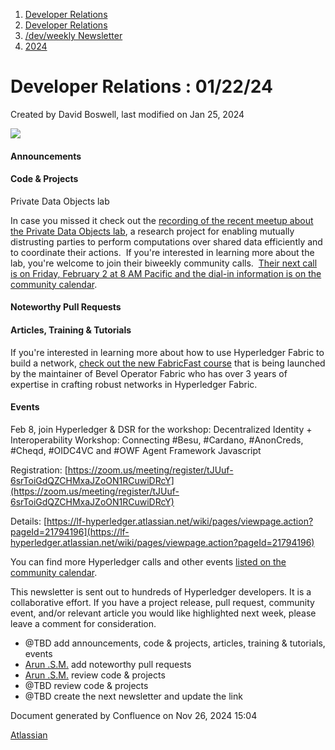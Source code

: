 1. [Developer Relations](index.html)
2. [Developer Relations](Developer-Relations_17170434.html)
3. [/dev/weekly Newsletter](17170445.html)
4. [2024](2024_17172152.html)

# Developer Relations : 01/22/24

Created by David Boswell, last modified on Jan 25, 2024

![](attachments/17170434/17171308.png?height=169)

#### Announcements

#### Code &amp; Projects

Private Data Objects lab

In case you missed it check out the [recording of the recent meetup about the Private Data Objects lab](https://www.youtube.com/watch?v=JsKlhxdD51w), a research project for enabling mutually distrusting parties to perform computations over shared data efficiently and to coordinate their actions.  If you're interested in learning more about the lab, you're welcome to join their biweekly community calls.  [Their next call is on Friday, February 2 at 8 AM Pacific and the dial-in information is on the community calendar](https://lists.hyperledger.org/g/labs/viewevent?repeatid=56268&eventid=2203775&calstart=2024-02-02).

#### Noteworthy Pull Requests

#### Articles, Training &amp; Tutorials

If you're interested in learning more about how to use Hyperledger Fabric to build a network, [check out the new FabricFast course](https://fabricfa.st/) that is being launched by the maintainer of Bevel Operator Fabric who has over 3 years of expertise in crafting robust networks in Hyperledger Fabric.

#### Events

Feb 8, join Hyperledger &amp; DSR for the workshop: Decentralized Identity + Interoperability Workshop: Connecting #Besu, #Cardano, #AnonCreds, #Cheqd, #OIDC4VC and #OWF Agent Framework Javascript 

Registration: [https://zoom.us/meeting/register/tJUuf-6srToiGdQZCHMxaJZoON1RCuwiDRcY](https://zoom.us/meeting/register/tJUuf-6srToiGdQZCHMxaJZoON1RCuwiDRcY)

Details: [https://lf-hyperledger.atlassian.net/wiki/pages/viewpage.action?pageId=21794196](https://lf-hyperledger.atlassian.net/wiki/pages/viewpage.action?pageId=21794196)

You can find more Hyperledger calls and other events [listed on the community calendar](https://lf-hyperledger.atlassian.net/wiki/display/HYP/Calendar+of+Public+Meetings).

This newsletter is sent out to hundreds of Hyperledger developers. It is a collaborative effort. If you have a project release, pull request, community event, and/or relevant article you would like highlighted next week, please leave a comment for consideration.

- @TBD add announcements, code &amp; projects, articles, training &amp; tutorials, events
- [Arun .S.M.](https://lf-hyperledger.atlassian.net/wiki/people/621a0e5097d313006ba7386a?ref=confluence) add noteworthy pull requests
- [Arun .S.M.](https://lf-hyperledger.atlassian.net/wiki/people/621a0e5097d313006ba7386a?ref=confluence) review code &amp; projects
- @TBD review code &amp; projects
- @TBD create the next newsletter and update the link

Document generated by Confluence on Nov 26, 2024 15:04

[Atlassian](http://www.atlassian.com/)
